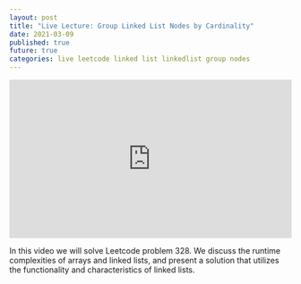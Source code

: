 ```yaml
---
layout: post
title: "Live Lecture: Group Linked List Nodes by Cardinality"
date: 2021-03-09
published: true
future: true
categories: live leetcode linked list linkedlist group nodes
---
```


<div style="padding:56.25% 0 0 0;position:relative;"><iframe src="https://player.vimeo.com/video/553073751?badge=0&amp;autopause=0&amp;player_id=0&amp;app_id=58479" frameborder="0" allow="autoplay; fullscreen; picture-in-picture" allowfullscreen style="position:absolute;top:0;left:0;width:100%;height:100%;" title="LinkedListOddEven"></iframe></div><script src="https://player.vimeo.com/api/player.js"></script>

In this video we will solve Leetcode problem 328.  We discuss the runtime complexities of arrays and linked lists, and present a solution that utilizes the functionality and characteristics of linked lists.
